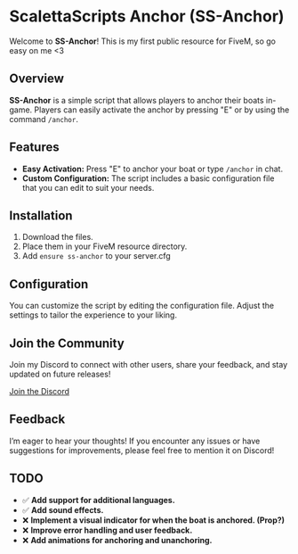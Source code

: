 # ScalettaScripts Anchor (SS-Anchor)

Welcome to **SS-Anchor**! This is my first public resource for FiveM, so go easy on me <3

## Overview

**SS-Anchor** is a simple script that allows players to anchor their boats in-game. Players can easily activate the anchor by pressing "E" or by using the command `/anchor`.

## Features

- **Easy Activation:** Press "E" to anchor your boat or type `/anchor` in chat.
- **Custom Configuration:** The script includes a basic configuration file that you can edit to suit your needs.

## Installation

1. Download the files.
2. Place them in your FiveM resource directory.
3. Add `ensure ss-anchor` to your server.cfg

## Configuration

You can customize the script by editing the configuration file. Adjust the settings to tailor the experience to your liking.

## Join the Community

Join my Discord to connect with other users, share your feedback, and stay updated on future releases!

[Join the Discord](https://discord.gg/tSxu9kDHyx)

## Feedback

I’m eager to hear your thoughts! If you encounter any issues or have suggestions for improvements, please feel free to mention it on Discord!

## TODO

- ✅ **Add support for additional languages.**
- ✅ **Add sound effects.**
- ❌ **Implement a visual indicator for when the boat is anchored. (Prop?)**
- ❌ **Improve error handling and user feedback.**
- ❌ **Add animations for anchoring and unanchoring.**

